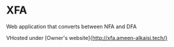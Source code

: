 # XFA
Web application that converts between NFA and DFA

VHosted under [Owner's website]{http://xfa.ameen-alkaisi.tech/}
